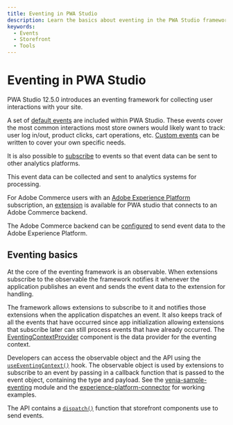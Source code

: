 ```yaml
---
title: Eventing in PWA Studio
description: Learn the basics about eventing in the PWA Studio framework.
keywords:
  - Events
  - Storefront
  - Tools
---
```


# Eventing in PWA Studio

PWA Studio 12.5.0 introduces an eventing framework for collecting user interactions with your site.

A set of [default events](/api/events/) are included within PWA Studio. These events cover the most common interactions most store owners would likely want to track: user log in/out, product clicks, cart operations, etc.
[Custom events](/tutorials/events/custom-events/) can be written to cover your own specific needs.

It is also possible to [subscribe](/tutorials/events/custom-events/) to events so that event data can be sent to other analytics platforms.

This event data can be collected and sent to analytics systems for processing.

For Adobe Commerce users with an [Adobe Experience Platform](https://business.adobe.com/products/experience-platform/adobe-experience-platform.html) subscription, an [extension](/integrations/adobe-commerce/aep/) is available for PWA studio that connects to an Adobe Commerce backend.

The Adobe Commerce backend can be [configured](/integrations/adobe-commerce/aep/) to send event data to the Adobe Experience Platform.

## Eventing basics

At the core of the eventing framework is an observable.
When extensions subscribe to the observable the framework notifies it whenever the application publishes an event and sends the event data to the extension for handling.

The framework allows extensions to subscribe to it and notifies those extensions when the application dispatches an event.
It also keeps track of all the events that have occurred since app initialization allowing extensions that subscribe later can still process events that have already occurred. The [EventingContextProvider](https://github.com/magento/pwa-studio/blob/develop/packages/peregrine/lib/context/eventing.js#L13-L54) component is the data provider for the eventing context.

Developers can access the observable object and the API using the [`useEventingContext()`](https://github.com/magento/pwa-studio/blob/develop/packages/extensions/venia-sample-eventing/main.js#L29) hook.
The observable object is used by extensions to subscribe to an event by passing in a callback function that is passed to the event object, containing the type and payload. See the [venia-sample-eventing](https://github.com/magento/pwa-studio/blob/develop/packages/extensions/venia-sample-eventing/main.js#L32-L59) module and the [experience-platform-connector](https://github.com/magento/pwa-studio/blob/develop/packages/extensions/experience-platform-connector/src/main.js#L83-L85) for working examples.

The API contains a [`dispatch()`](https://github.com/magento/pwa-studio/blob/develop/packages/extensions/experience-platform-connector/src/wrappers/wrapUseAutocomplete.js#L23-L35) function that storefront components use to send events.

